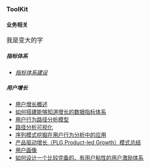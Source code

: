 
### ToolKit


#### 业务相关
<font size=3>我是变大的字</font>
##### 指标体系
- *[指标体系建设](https://mp.weixin.qq.com/s/xTnk3r5sDsoOJVsy4h35ZA)*

##### 用户增长
- [用户增长概述](https://zhuanlan.zhihu.com/p/353255352)
- [如何搭建能够知道增长的数据指标体系](https://zhuanlan.zhihu.com/p/156843026)
- [用户行为路径分析模型](https://mp.weixin.qq.com/s/FqehNCf2NOTEONjCACa-3w)
- [路径分析可视化](https://mp.weixin.qq.com/s/HZvDVo6ytUtDcOHvaZMSsg)
- [序列模式挖掘在用户行为分析中的应用](https://zhuanlan.zhihu.com/p/90899635)
- [产品驱动增长（PLG,Product-led Growth）模式总结](https://zhuanlan.zhihu.com/p/441151041)
- [用户画像](https://zhuanlan.zhihu.com/p/140104236)
- [如何设计一个比较完备的、有用户粘性的用户激励体系](https://www.zhihu.com/question/19575650/answer/52316347)



